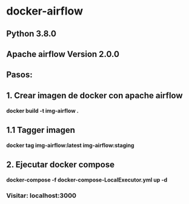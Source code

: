 # docker-airflow

## Python 3.8.0
## Apache airflow Version 2.0.0

## Pasos:

## 1. Crear imagen de docker con apache airflow
#### docker build -t img-airflow .

## 1.1 Tagger imagen
#### docker tag img-airflow:latest img-airflow:staging

## 2. Ejecutar docker compose 

####  docker-compose -f docker-compose-LocalExecutor.yml up -d

### Visitar: localhost:3000
  
